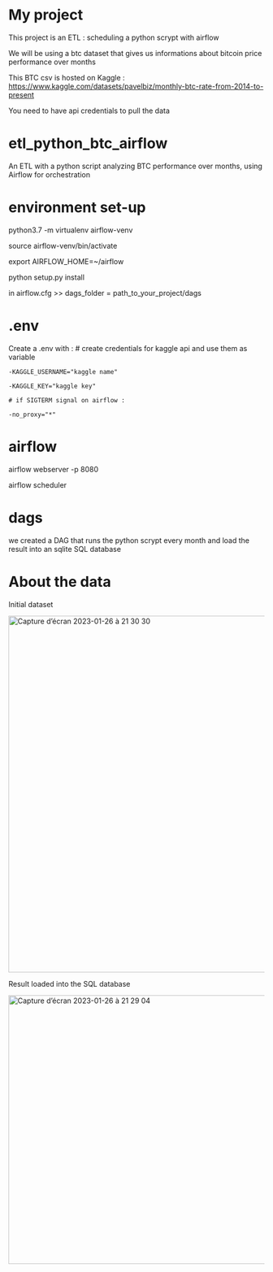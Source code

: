 # My project
This project is an ETL : scheduling a python scrypt with airflow 

We will be using a btc dataset that gives us informations about bitcoin price performance over months

This BTC csv is hosted on Kaggle : https://www.kaggle.com/datasets/pavelbiz/monthly-btc-rate-from-2014-to-present

You need to have api credentials to pull the data

# etl_python_btc_airflow

An ETL with a python script analyzing BTC performance over months, using Airflow for orchestration

# environment set-up
python3.7 -m virtualenv airflow-venv

source airflow-venv/bin/activate

export AIRFLOW_HOME=~/airflow

python setup.py install

in airflow.cfg >> dags_folder = path_to_your_project/dags

# .env
Create a .env with :
    # create credentials for kaggle api and use them as variable
    
    -KAGGLE_USERNAME="kaggle name"
    
    -KAGGLE_KEY="kaggle key"

    # if SIGTERM signal on airflow :
    
    -no_proxy="*"

# airflow 
airflow webserver -p 8080

airflow scheduler


# dags
we created a DAG that runs the python scrypt every month and load the result into an sqlite SQL database

# About the data 
Initial dataset

<img width="702" alt="Capture d’écran 2023-01-26 à 21 30 30" src="https://user-images.githubusercontent.com/45184003/214944095-6665de71-0f90-4c27-afda-d6d67e0dfaf0.png">

Result loaded into the SQL database

<img width="529" alt="Capture d’écran 2023-01-26 à 21 29 04" src="https://user-images.githubusercontent.com/45184003/214944106-008e96f9-e07c-4e84-b06e-777e7cd7530a.png">
